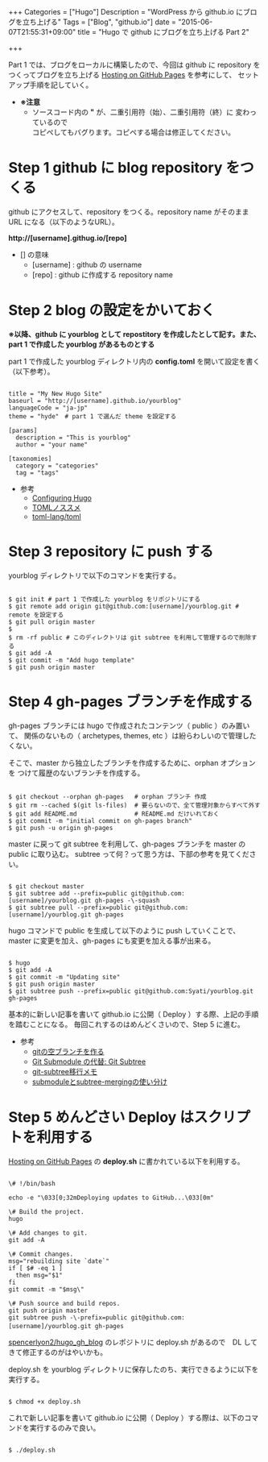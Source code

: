 +++
Categories = ["Hugo"]
Description = "WordPress から github.io にブログを立ち上げる"
Tags = ["Blog", "github.io"]
date = "2015-06-07T21:55:31+09:00"
title = "Hugo で github にブログを立ち上げる Part 2"

+++

Part 1 では、ブログをローカルに構築したので、今回は github に repository をつくってブログを立ち上げる
[Hosting on GitHub Pages](http://gohugo.io/tutorials/github-pages-blog/) を参考にして、
セットアップ手順を記していく。
 <!--more-->
- **※注意**
    - ソースコード内の **&quot;** が、二重引用符（始）、二重引用符（終）に 変わっているので  
      コピペしてもバグります。コピペする場合は修正してください。

# Step 1 github に blog repository をつくる

github にアクセスして、repository をつくる。repository name がそのまま URL になる（以下のようなURL）。

**http://[username].githug.io/[repo]**

- [] の意味
    - [username] : github の username
    - [repo] : github に作成する repository name

# Step 2 blog の設定をかいておく

**※以降、github に yourblog として repostitory を作成したとして記す。また、part 1 で作成した yourblog があるものとする**

part 1 で作成した yourblog ディレクトリ内の **config.toml** を開いて設定を書く（以下参考）。

<pre><code class="language-bash">
title = "My New Hugo Site"
baseurl = "http://[username].github.io/yourblog"
languageCode = "ja-jp"
theme = "hyde"　# part 1 で選んだ theme を設定する

[params]
  description = "This is yourblog"
  author = "your name"

[taxonomies]
  category = "categories"
  tag = "tags"
</pre></code>

- 参考
    - [Configuring Hugo](http://gohugo.io/overview/configuration/) 
    - [TOMLノススメ](http://mojavy.com/blog/2013/04/26/toml/)
    - [toml-lang/toml](https://github.com/toml-lang/toml)


# Step 3 repository に push する

yourblog ディレクトリで以下のコマンドを実行する。

<pre><code class="language-bash">
$ git init # part 1 で作成した yourblog をリポジトリにする
$ git remote add origin git@github.com:[username]/yourblog.git # remote を設定する
$ git pull origin master
$
$ rm -rf public # このディレクトリは git subtree を利用して管理するので削除する
$ git add -A
$ git commit -m "Add hugo template"
$ git push origin master
</pre></code>

# Step 4 gh-pages ブランチを作成する

gh-pages ブランチには hugo で作成されたコンテンツ（ public ）のみ置いて、
関係のないもの（ archetypes, themes, etc ）は紛らわしいので管理したくない。

そこで、master から独立したブランチを作成するために、orphan オプションを
つけて履歴のないブランチを作成する。

<pre><code class="language-bash">
$ git checkout --orphan gh-pages   # orphan ブランチ 作成
$ git rm --cached $(git ls-files)  # 要らないので、全て管理対象からすべて外す
$ git add README.md                # README.md だけいれておく
$ git commit -m "initial commit on gh-pages branch"
$ git push -u origin gh-pages
</pre></code>

master に戻って git subtree を利用して、gh-pages ブランチを master の public に取り込む。
subtree って何？って思う方は、下部の参考を見てください。

<pre><code class="language-bash">
$ git checkout master
$ git subtree add --prefix=public git@github.com:[username]/yourblog.git gh-pages -\-squash
$ git subtree pull --prefix=public git@github.com:[username]/yourblog.git gh-pages
</pre></code>

hugo コマンドで public を生成して以下のように push していくことで、
master に変更を加え、gh-pages にも変更を加える事が出来る。

<pre><code class="language-bash">
$ hugo
$ git add -A
$ git commit -m "Updating site"
$ git push origin master
$ git subtree push --prefix=public git@github.com:Syati/yourblog.git gh-pages
</pre></code>

基本的に新しい記事を書いて github.io に公開（ Deploy ）する際、上記の手順を踏むことになる。
毎回これするのはめんどくさいので、Step 5 に進む。

- 参考
    - [gitの空ブランチを作る](http://qiita.com/akiko-pusu/items/7c0a99b8cb37882d2cfe)
    - [Git Submodule の代替: Git Subtree](http://japan.blogs.atlassian.com/2014/03/alternatives-to-git-submodule-git-subtree/)
    - [git-subtree移行メモ](http://qiita.com/shogo82148/items/04b29b195dbbb373152f)
    - [submoduleとsubtree-mergingの使い分け](http://qiita.com/marutanm/items/d02e7d5ff8ed7c2c4b95)


# Step 5 めんどさい Deploy はスクリプトを利用する

[Hosting on GitHub Pages](http://gohugo.io/tutorials/github-pages-blog/) の **deploy.sh** に書かれている以下を利用する。

<pre><code class="language-bash">
\# !/bin/bash

echo -e "\033[0;32mDeploying updates to GitHub...\033[0m"

\# Build the project. 
hugo

\# Add changes to git.
git add -A

\# Commit changes.
msg="rebuilding site `date`"
if [ $# -eq 1 ]
  then msg="$1"
fi
git commit -m "$msg\"

\# Push source and build repos.
git push origin master
git subtree push -\-prefix=public git@github.com:[username]/yourblog.git gh-pages　
</pre></code>

[spencerlyon2/hugo_gh_blog](https://github.com/spencerlyon2/hugo_gh_blog) のレポジトリに deploy.sh
があるので　DL してきて修正するのがはやいかも。

deploy.sh を yourblog ディレクトリに保存したのち、実行できるように以下を実行する。

<pre><code class="language-bash">
$ chmod +x deploy.sh
</pre></code>

これで新しい記事を書いて github.io に公開（ Deploy ）する際は、以下のコマンドを実行するのみで良い。

<pre><code class="language-bash">
$ ./deploy.sh
</pre></code>






